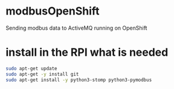 # modbusOpenShift
Sending modbus data to ActiveMQ running on OpenShift

# install in the RPI what is needed
```bash
sudo apt-get update
sudo apt-get -y install git
sudo apt-get install -y python3-stomp python3-pymodbus
```
